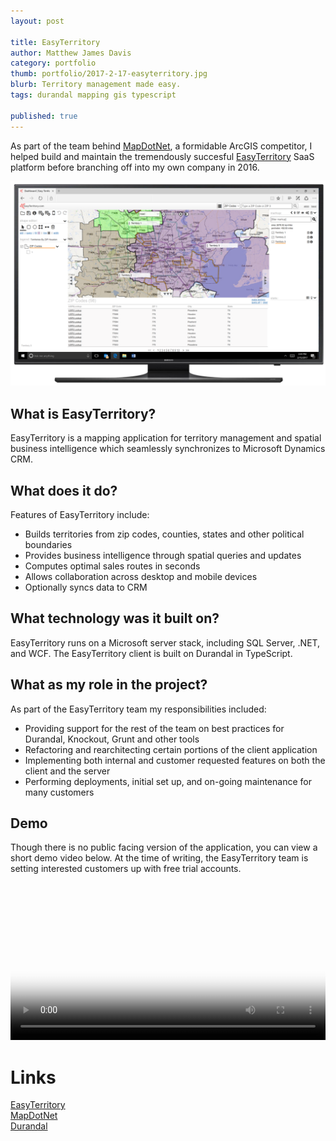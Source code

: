 ```yaml
---
layout: post

title: EasyTerritory
author: Matthew James Davis
category: portfolio
thumb: portfolio/2017-2-17-easyterritory.jpg
blurb: Territory management made easy.
tags: durandal mapping gis typescript

published: true
---
```


As part of the team behind [MapDotNet](http://www.mapdotnet.com), a formidable ArcGIS competitor, I helped build and maintain the tremendously succesful [EasyTerritory](http://www.easyterritory.com) SaaS platform before branching off into my own company in 2016.

<img src="/images/portfolio/2017-2-17-easyterritory/2.png" style="max-width: 100%" />

## What is EasyTerritory?

EasyTerritory is a mapping application for territory management and spatial business intelligence which seamlessly synchronizes to Microsoft Dynamics CRM.

## What does it do?

Features of EasyTerritory include:

- Builds territories from zip codes, counties, states and other political boundaries
- Provides business intelligence through spatial queries and updates
- Computes optimal sales routes in seconds
- Allows collaboration across desktop and mobile devices
- Optionally syncs data to CRM

## What technology was it built on?

EasyTerritory runs on a Microsoft server stack, including SQL Server, .NET, and WCF. The EasyTerritory client is built on Durandal in TypeScript.

## What as my role in the project?

As part of the EasyTerritory team my responsibilities included:

- Providing support for the rest of the team on best practices for Durandal, Knockout, Grunt and other tools
- Refactoring and rearchitecting certain portions of the client application
- Implementing both internal and customer requested features on both the client and the server
- Performing deployments, initial set up, and on-going maintenance for many customers

## Demo

Though there is no public facing version of the application, you can view a short demo video below. At the time of writing, the EasyTerritory team is setting interested customers up with free trial accounts.

<div class="video">
  <video controls="controls" width="100%" poster="http://ezt-webapp.azurewebsites.net/wp-content/uploads/2017/10/VideoPoster.jpg">
    <source src="https://downloads.easyterritory.com/videos/promo3.mp4" type="video/mp4" />
  </video>
</div>

# Links

[EasyTerritory](http://www.easyterritory.com)<br />
[MapDotNet](http://www.mapdotnet.com)<br />
[Durandal](http://durandaljs.com/)